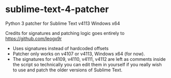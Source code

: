 # sublime-text-4-patcher
Python 3 patcher for Sublime Text v4113 Windows x64

Credits for signatures and patching logic goes entirely to https://github.com/leogx9r

- Uses signatures instead of hardcoded offsets
- Patcher only works on v4107 or v4113, Windows x64 (for now).
- The signatures for v4109, v4110, v4111, v4112 are left as comments inside the script so technically you can edit them in yourself if you really wish to use and patch the older versions of Sublime Text.
